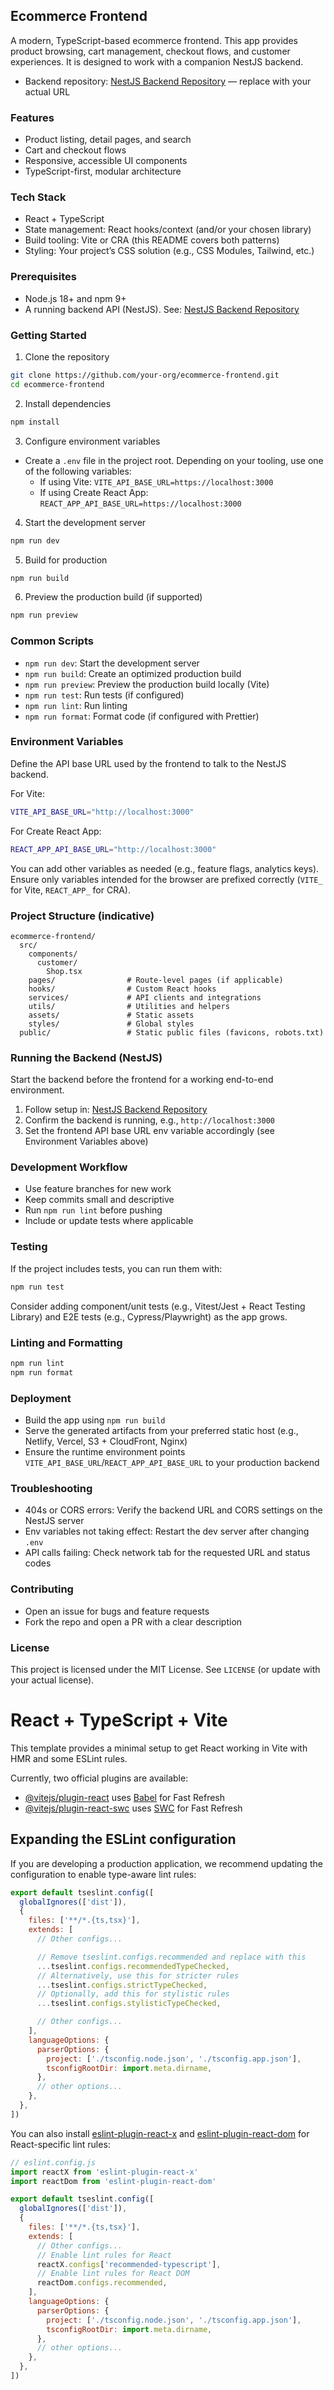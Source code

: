 ## Ecommerce Frontend

A modern, TypeScript-based ecommerce frontend. This app provides product browsing, cart management, checkout flows, and customer experiences. It is designed to work with a companion NestJS backend.

- Backend repository: [NestJS Backend Repository](https://github.com/your-org/your-backend-repo) — replace with your actual URL

### Features
- Product listing, detail pages, and search
- Cart and checkout flows
- Responsive, accessible UI components
- TypeScript-first, modular architecture

### Tech Stack
- React + TypeScript
- State management: React hooks/context (and/or your chosen library)
- Build tooling: Vite or CRA (this README covers both patterns)
- Styling: Your project’s CSS solution (e.g., CSS Modules, Tailwind, etc.)

### Prerequisites
- Node.js 18+ and npm 9+
- A running backend API (NestJS). See: [NestJS Backend Repository](https://github.com/your-org/your-backend-repo)

### Getting Started
1) Clone the repository
```bash
git clone https://github.com/your-org/ecommerce-frontend.git
cd ecommerce-frontend
```

2) Install dependencies
```bash
npm install
```

3) Configure environment variables
- Create a `.env` file in the project root. Depending on your tooling, use one of the following variables:
  - If using Vite: `VITE_API_BASE_URL=https://localhost:3000`
  - If using Create React App: `REACT_APP_API_BASE_URL=https://localhost:3000`

4) Start the development server
```bash
npm run dev
```

5) Build for production
```bash
npm run build
```

6) Preview the production build (if supported)
```bash
npm run preview
```

### Common Scripts
- `npm run dev`: Start the development server
- `npm run build`: Create an optimized production build
- `npm run preview`: Preview the production build locally (Vite)
- `npm run test`: Run tests (if configured)
- `npm run lint`: Run linting
- `npm run format`: Format code (if configured with Prettier)

### Environment Variables
Define the API base URL used by the frontend to talk to the NestJS backend.

For Vite:
```bash
VITE_API_BASE_URL="http://localhost:3000"
```

For Create React App:
```bash
REACT_APP_API_BASE_URL="http://localhost:3000"
```

You can add other variables as needed (e.g., feature flags, analytics keys). Ensure only variables intended for the browser are prefixed correctly (`VITE_` for Vite, `REACT_APP_` for CRA).

### Project Structure (indicative)
```text
ecommerce-frontend/
  src/
    components/
      customer/
        Shop.tsx
    pages/                # Route-level pages (if applicable)
    hooks/                # Custom React hooks
    services/             # API clients and integrations
    utils/                # Utilities and helpers
    assets/               # Static assets
    styles/               # Global styles
  public/                 # Static public files (favicons, robots.txt)
```

### Running the Backend (NestJS)
Start the backend before the frontend for a working end-to-end environment.

1) Follow setup in: [NestJS Backend Repository](https://github.com/your-org/your-backend-repo)
2) Confirm the backend is running, e.g., `http://localhost:3000`
3) Set the frontend API base URL env variable accordingly (see Environment Variables above)

### Development Workflow
- Use feature branches for new work
- Keep commits small and descriptive
- Run `npm run lint` before pushing
- Include or update tests where applicable

### Testing
If the project includes tests, you can run them with:
```bash
npm run test
```

Consider adding component/unit tests (e.g., Vitest/Jest + React Testing Library) and E2E tests (e.g., Cypress/Playwright) as the app grows.

### Linting and Formatting
```bash
npm run lint
npm run format
```

### Deployment
- Build the app using `npm run build`
- Serve the generated artifacts from your preferred static host (e.g., Netlify, Vercel, S3 + CloudFront, Nginx)
- Ensure the runtime environment points `VITE_API_BASE_URL`/`REACT_APP_API_BASE_URL` to your production backend

### Troubleshooting
- 404s or CORS errors: Verify the backend URL and CORS settings on the NestJS server
- Env variables not taking effect: Restart the dev server after changing `.env`
- API calls failing: Check network tab for the requested URL and status codes

### Contributing
- Open an issue for bugs and feature requests
- Fork the repo and open a PR with a clear description

### License
This project is licensed under the MIT License. See `LICENSE` (or update with your actual license).

# React + TypeScript + Vite

This template provides a minimal setup to get React working in Vite with HMR and some ESLint rules.

Currently, two official plugins are available:

- [@vitejs/plugin-react](https://github.com/vitejs/vite-plugin-react/blob/main/packages/plugin-react) uses [Babel](https://babeljs.io/) for Fast Refresh
- [@vitejs/plugin-react-swc](https://github.com/vitejs/vite-plugin-react/blob/main/packages/plugin-react-swc) uses [SWC](https://swc.rs/) for Fast Refresh

## Expanding the ESLint configuration

If you are developing a production application, we recommend updating the configuration to enable type-aware lint rules:

```js
export default tseslint.config([
  globalIgnores(['dist']),
  {
    files: ['**/*.{ts,tsx}'],
    extends: [
      // Other configs...

      // Remove tseslint.configs.recommended and replace with this
      ...tseslint.configs.recommendedTypeChecked,
      // Alternatively, use this for stricter rules
      ...tseslint.configs.strictTypeChecked,
      // Optionally, add this for stylistic rules
      ...tseslint.configs.stylisticTypeChecked,

      // Other configs...
    ],
    languageOptions: {
      parserOptions: {
        project: ['./tsconfig.node.json', './tsconfig.app.json'],
        tsconfigRootDir: import.meta.dirname,
      },
      // other options...
    },
  },
])
```

You can also install [eslint-plugin-react-x](https://github.com/Rel1cx/eslint-react/tree/main/packages/plugins/eslint-plugin-react-x) and [eslint-plugin-react-dom](https://github.com/Rel1cx/eslint-react/tree/main/packages/plugins/eslint-plugin-react-dom) for React-specific lint rules:

```js
// eslint.config.js
import reactX from 'eslint-plugin-react-x'
import reactDom from 'eslint-plugin-react-dom'

export default tseslint.config([
  globalIgnores(['dist']),
  {
    files: ['**/*.{ts,tsx}'],
    extends: [
      // Other configs...
      // Enable lint rules for React
      reactX.configs['recommended-typescript'],
      // Enable lint rules for React DOM
      reactDom.configs.recommended,
    ],
    languageOptions: {
      parserOptions: {
        project: ['./tsconfig.node.json', './tsconfig.app.json'],
        tsconfigRootDir: import.meta.dirname,
      },
      // other options...
    },
  },
])
```
